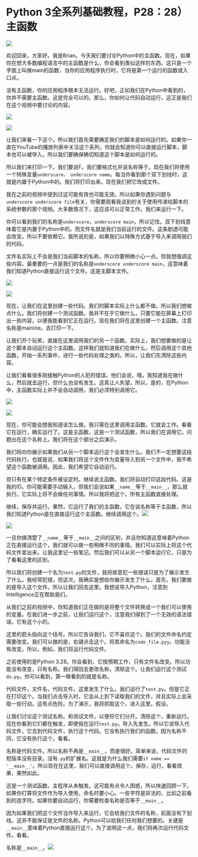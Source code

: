 # Python 3全系列基础教程，P28：28）主函数 

![](img/ca405b00e88392924cbea41dd591ee0c_0.png)

欢迎回来，大家好。我是Brian。今天我们要讨论Python中的主函数。现在，如果你在想大多数编程语言中的主函数是什么，你会看到类似这样的东西。这只是一个字面上叫做main的函数，当你的应用程序执行时，它将是第一个运行的函数或入口点。

没有主函数，你的应用程序根本无法运行。好吧，正如我们在Python中看到的，你并不需要主函数。这是完全可以的。那么，你如何让代码自动运行，这正是我们在这个视频中要讨论的内容。

![](img/ca405b00e88392924cbea41dd591ee0c_2.png)

![](img/ca405b00e88392924cbea41dd591ee0c_3.png)

让我们来看一下这个。所以我们首先需要确定我们的脚本是如何运行的。如果你一直在YouTube的播放列表中关注这个系列，你就会知道你可以直接运行脚本，脚本也可以被导入。所以我们要确保确切知道这个脚本是如何运行的。

所以我们来打印一下。我们要说F。我们要格式化并说名称等于。现在我们将使用一个特殊变量`underscore， underscore name`。每当你看到那个双下划线时，这就是内置于Python中的。我们将打印出来。现在我们把它改成文件。

我在之前的视频中提到过这可能有效也可能无效。所以如果你遇到问题与`underscore underscore file`有关，你需要观看我谈到的关于使用传递给脚本的系统参数的那个视频。大多数情况下，这应该可以正常工作。我们来运行一下。

你可以看到我们的名称是`underscore`，`underscore main`，所以记住。双下划线意味着它是内置于Python中的。而文件名就是我们当前运行的文件。这条剧透可能会改变。所以不要依赖它。我所说的是，如果我们以特殊方式基于导入来调用我们的代码。

文件名实际上不会是我们当前脚本的名称。所以你要稍微小心一点。但我想强调这些内容。最重要的一点是我们的名称是`underscore underscore main`，这意味着我们知道Python直接运行这个文件。这是主脚本文件。

![](img/ca405b00e88392924cbea41dd591ee0c_5.png)

![](img/ca405b00e88392924cbea41dd591ee0c_6.png)

现在，让我们在这里创建一些代码。我们的脚本实际上什么都不做。所以我们想做点什么。我们将创建一个测试函数。我并不在乎它做什么，只要它能在屏幕上打印出一些内容，以便我能看到它正在运行。现在我们将在这里创建一个主函数。注意名称是mainine。去打印一下。

让我们开个玩笑，直接在这里调用我们的另一个函数。实际上，我们想要做的是让这个脚本自动运行这个主函数。这样我们就知道我们在做什么，然后调用这个其他函数，开始一系列事件，进行一些代码处理之类的。所以，让我们先清除这些内容。

让我们看看很多刚接触Python的人犯的错误。他们会说，哦，我知道我在做什么，然后就去运行，但什么也没有发生。这真让人失望。所以，是的，在Python中，主函数实际上并不会自动调用，我们必须特别调用它。

![](img/ca405b00e88392924cbea41dd591ee0c_8.png)

![](img/ca405b00e88392924cbea41dd591ee0c_9.png)

现在，你可能会想我知道该怎么做。我只需在这里调用主函数。它就会工作。看看它在运行，确实运行了。这是主函数。这是一个测试函数，所以我们在调用它。问题出在这个名称上。我们将在这个部分之后演示。

我们将向你展示如果我们从另一个脚本运行这个会发生什么。我们不一定想要这段代码执行。也就是说，如果我们将这个文件作为变量导入到另一个文件中，我不希望这个函数被调用。因此，我们希望它自动运行。

但只有在某个特定条件被设定时。继续说主函数。我们将自动打印这段代码。这是我的ID。你可能需要手动输入，但我们会说如果`__name__`等于`__main__`，那么就执行。它实际上将不会做任何事情。所以我将把这个。所有主函数直接处理。

继续，保存并运行。果然，它运行了我们的主函数。它在说名称等于主函数，所以我们知道Python是在直接运行这个主函数。继续调用这个。![](img/ca405b00e88392924cbea41dd591ee0c_11.png)

![](img/ca405b00e88392924cbea41dd591ee0c_12.png)

一旦你搞清楚了`__name__`等于`__main__`之间的区别，并且你知道这意味着Python正在直接运行这个，我们就可以做一些稍微不同的事情。我们可以实际上将这个代码文件拿出来。让我这里记一些笔记。然后我们可以从另一个脚本运行它，只是为了看看这里的区别。

所以我们将创建一个名为`test.py`的文件，我将故意犯一些错误只是为了展示发生了什么。我经常犯错，但这次，我确实是想给你展示发生了什么。首先，我们要做的是导入这个文件。所以让我们回去这里。我想说导入Python，注意到Intelligence正在帮助我们。

从我们之前的视频中，你知道我们正在做的是将整个文件转换成一个我们可以使用的变量。在我们进一步之前，让我们运行这个，注意我们得到了一个无效的语法错误。它有这个小的。

这里的箭头指向这个括号。所以它告诉我们，它不喜欢这个。我们的文件命名约定需要改变。我们可以做的是，右键点击这个。将其命名为`code_file.pyy`。功能没有改变。所以，例如，我们将运行代码文件。

之前使用的是Python 3.28。你会看到，它按预期工作，只有文件名改变。所以功能没有改变，只有名称。我们得回去更改名称。清除这个。让我们运行这个测试`do.py`。你可以看到，第一眼看到的就是名称。

代码文件，文件名，代码文件。这里发生了什么，我们运行了`test.py`。但是它正在打印这个。当我们点击导入时，它会从上到下读取我们的文件，并且实际上会采取一些行动。这有点危险。为了演示，我将抓取这个。进入这里。假设。

让我们讨论这个测试名称。和测试文件，以便将它们分开。清除这个，重新运行。现在你看到它们都在触发，即使我在运行`test.py`。导入先发生。所以它说导入代码文件，它去到代码文件，执行这个代码。它没有执行我们的函数。因为名称不同，它没有执行这个。看看。

名称是代码文件。所以名称不再是`__main__`，而是很好。简单来说，代码文件的短版本没有目录。没有`.py`的扩展名。这就是为什么我们需要`if name == '__main__'`。所以现在在这里，我们可以直接调用这个。保存，运行，看看效果，果然如此。

这是一个测试函数。主程序从未触发。这可能有点令人困惑，所以快速回顾一下。如果你打算将文件作为导入使用，命名时要小心。一些字符是非法的，比如之前看到的连字符。如果你要自动运行，你需要检查名称是否等于`__main__`。

因为如果我们把这个文件当作导入来运行，它会给我们文件的名称，前面没有下划线。这并不能保证是文件的名称。Python可以给我们任何我们想要的。关键是`__main__`意味着Python直接运行这个。为了说明这一点，我们将再次运行代码文件。看看。

名称是`__main__`。![](img/ca405b00e88392924cbea41dd591ee0c_14.png)
